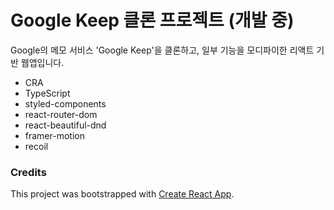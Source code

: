 # Google Keep 클론 프로젝트 (개발 중)

Google의 메모 서비스 'Google Keep'을 클론하고, 일부 기능을 모디파이한 리액트 기반 웹앱입니다.

- CRA
- TypeScript
- styled-components
- react-router-dom
- react-beautiful-dnd
- framer-motion
- recoil

### Credits

This project was bootstrapped with [Create React App](https://github.com/facebook/create-react-app).
